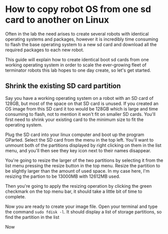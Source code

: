 # How to copy robot OS from one sd card to another on Linux

Often in the lab the need arises to create several robots with identical operating systems and packages, however it is incredibly time consuming to flash the base operating system to a new sd card and download all the required packages to each new robot. 

This guide will explain how to create identical boot sd cards from one working operating system in order to scale the ever-growing fleet of terminator robots this lab hopes to one day create, so let's get started.

## Shrink the existing SD card partition

Say you have a working operating system on a robot with an SD card of 128GB, but most of the space on that SD card is unused. If you created an OS image from this SD card it too would be 128GB which is large and time consuming to flash, not to mention it won't fit on smaller SD cards. You'll first need to shrink your existing card to the minimum size to fit the operating system.

Plug the SD card into your linux computer and boot up the program GParted. Select the SD card from the menu in the top left. You'll want to unmount both of the partitions displayed by right clicking on them in the list menu, and you'll then see they key icon next to their names disappear.

[](large_orig_sd_card.png)

You're going to resize the larger of the two partitions by selecting it from the list menu pressing the resize button in the top menu. Resize the partition to be slightly larger than the amount of used space. In my case here, I'm resizing the partion to be 13000MB with 12612MB used.

[](resize.png)

Then you're going to apply the resizing operation by clicking the green checkmark on the top menu bar, it should take a little bit of time to complete. 


Now you are ready to create your image file. Open your terminal and type the command `sudo fdisk -l`. It should display a list of storage partitions, so find the partition in the list 

[](resized.png)

Now 